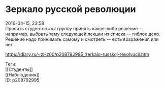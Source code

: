 Зеркало русской революции
==========================

   
 2016-04-15, 23:58   
  Просить студентов  *как группу*  принять какое-либо решение -- например, выбрать тему следующей лекции из списка -- гиблое дело. Решение надо принимать самому и смотреть -- есть возражения или нет.   
    
 <https://diary.ru/~zHz00/p208792995_zerkalo-russkoj-revolyucii.htm>   
   
 Теги:   
 [[Студенты]]   
 [[Наблюдения]]   
 ID: p208792995